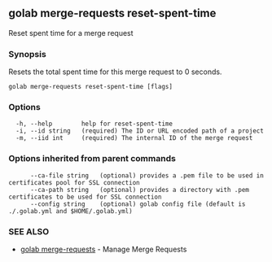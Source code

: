 ## golab merge-requests reset-spent-time

Reset spent time for a merge request

### Synopsis


Resets the total spent time for this merge request to 0 seconds.

```
golab merge-requests reset-spent-time [flags]
```

### Options

```
  -h, --help        help for reset-spent-time
  -i, --id string   (required) The ID or URL encoded path of a project
  -m, --iid int     (required) The internal ID of the merge request
```

### Options inherited from parent commands

```
      --ca-file string   (optional) provides a .pem file to be used in certificates pool for SSL connection
      --ca-path string   (optional) provides a directory with .pem certificates to be used for SSL connection
      --config string    (optional) golab config file (default is ./.golab.yml and $HOME/.golab.yml)
```

### SEE ALSO
* [golab merge-requests](golab_merge-requests.md)	 - Manage Merge Requests

